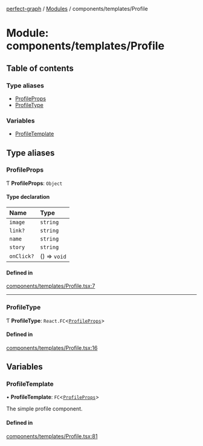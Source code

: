 [perfect-graph](../README.md) / [Modules](../modules.md) / components/templates/Profile

# Module: components/templates/Profile

## Table of contents

### Type aliases

- [ProfileProps](components_templates_Profile.md#profileprops)
- [ProfileType](components_templates_Profile.md#profiletype)

### Variables

- [ProfileTemplate](components_templates_Profile.md#profiletemplate)

## Type aliases

### ProfileProps

Ƭ **ProfileProps**: `Object`

#### Type declaration

| Name | Type |
| :------ | :------ |
| `image` | `string` |
| `link?` | `string` |
| `name` | `string` |
| `story` | `string` |
| `onClick?` | () => `void` |

#### Defined in

[components/templates/Profile.tsx:7](https://github.com/MaastrichtU-IDS/perfect-graph/blob/c07a48d/src/components/templates/Profile.tsx#L7)

___

### ProfileType

Ƭ **ProfileType**: `React.FC`<[`ProfileProps`](components_templates_Profile.md#profileprops)\>

#### Defined in

[components/templates/Profile.tsx:16](https://github.com/MaastrichtU-IDS/perfect-graph/blob/c07a48d/src/components/templates/Profile.tsx#L16)

## Variables

### ProfileTemplate

• **ProfileTemplate**: `FC`<[`ProfileProps`](components_templates_Profile.md#profileprops)\>

The simple profile component.

#### Defined in

[components/templates/Profile.tsx:81](https://github.com/MaastrichtU-IDS/perfect-graph/blob/c07a48d/src/components/templates/Profile.tsx#L81)
